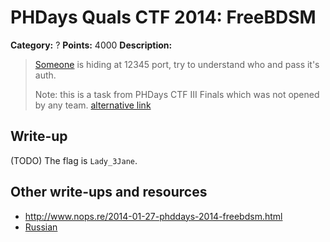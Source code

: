 # PHDays Quals CTF 2014: FreeBDSM

**Category:** ?
**Points:** 4000
**Description:**

> [Someone](http://ctfarchive.phdays.com/phd4quals/FreeBDSM%20%284000%29/FreeBDSM.ova.da08db9fdb5bf0f945bac8eb5bebcc2e) is hiding at 12345 port, try to understand who and pass it's auth.
>
> Note: this is a task from PHDays CTF III Finals which was not opened by any team.
> [alternative link](http://ctfarchive.phdays.com/phd4quals/FreeBDSM%20%284000%29/FreeBDSM.ova.da08db9fdb5bf0f945bac8eb5bebcc2e.torrent)

## Write-up

(TODO)
The flag is `Lady_3Jane`.

## Other write-ups and resources

* <http://www.nops.re/2014-01-27-phddays-2014-freebdsm.html>
* [Russian](http://nightsite.info/blog/12936-phdays-2014-quals-all-reverse-writeup.html)
